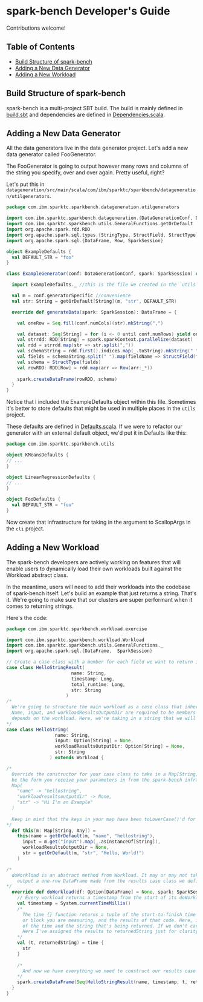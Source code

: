 # spark-bench Developer's Guide

Contributions welcome!

<!-- START doctoc generated TOC please keep comment here to allow auto update -->
<!-- DON'T EDIT THIS SECTION, INSTEAD RE-RUN doctoc TO UPDATE -->
## Table of Contents

- [Build Structure of spark-bench](#build-structure-of-spark-bench)
- [Adding a New Data Generator](#adding-a-new-data-generator)
- [Adding a New Workload](#adding-a-new-workload)

<!-- END doctoc generated TOC please keep comment here to allow auto update -->

## Build Structure of spark-bench

spark-bench is a multi-project SBT build. The build is mainly defined in [build.sbt](../build.sbt) and dependencies
are defined in [Dependencies.scala](../project/Dependencies.scala).

## Adding a New Data Generator

All the data generators live in the data generator project. Let's add a new data generator called FooGenerator.

The FooGenerator is going to output however many rows and columns of the string you specify, over and over again.
Pretty useful, right?

Let's put this in `datageneration/src/main/scala/com/ibm/sparktc/sparkbench/datageneration/utilgenerators`.

```scala
package com.ibm.sparktc.sparkbench.datageneration.utilgenerators

import com.ibm.sparktc.sparkbench.datageneration.{DataGenerationConf, DataGenerator}
import com.ibm.sparktc.sparkbench.utils.GeneralFunctions.getOrDefault
import org.apache.spark.rdd.RDD
import org.apache.spark.sql.types.{StringType, StructField, StructType}
import org.apache.spark.sql.{DataFrame, Row, SparkSession}

object ExampleDefaults {
  val DEFAULT_STR = "foo"
}

class ExampleGenerator(conf: DataGenerationConf, spark: SparkSession) extends DataGenerator(conf, spark) {

  import ExampleDefaults._ //this is the file we created in the `utils` project, all the wiring to get the project dependencies talking is already in place!

  val m = conf.generatorSpecific //convenience
  val str: String = getOrDefault[String](m, "str", DEFAULT_STR)

  override def generateData(spark: SparkSession): DataFrame = {

    val oneRow = Seq.fill(conf.numCols)(str).mkString(",")

    val dataset: Seq[String] = for (i <- 0 until conf.numRows) yield oneRow
    val strrdd: RDD[String] = spark.sparkContext.parallelize(dataset)
    val rdd = strrdd.map(str => str.split(","))
    val schemaString = rdd.first().indices.map(_.toString).mkString(" ")
    val fields = schemaString.split(" ").map(fieldName => StructField(fieldName, StringType, nullable = false))
    val schema = StructType(fields)
    val rowRDD: RDD[Row] = rdd.map(arr => Row(arr:_*))
    
    spark.createDataFrame(rowRDD, schema)
  }
}
```

Notice that I included the ExampleDefaults object within this file. Sometimes it's better to store defaults that might be used in multiple places in the
`utils` project.

These defaults are defined in [Defaults.scala](../utils/src/main/scala/com/ibm/sparktc/sparkbench/utils/Defaults.scala). If we were
to refactor our generator with an external default object, we'd put it in Defaults like this:

```scala
package com.ibm.sparktc.sparkbench.utils

object KMeansDefaults {
// ...
}

object LinearRegressionDefaults {
// ...
}

object FooDefaults {
  val DEFAULT_STR = "foo"
}
```

Now create that infrastructure for taking in the argument to ScallopArgs in the `cli` project.

## Adding a New Workload

The spark-bench developers are actively working on features that will enable users to dynamically load their own workloads built against the Workload abstract class.

In the meantime, users will need to add their workloads into the codebase of spark-bench itself. Let's build an example that just returns a string. That's it.
We're going to make sure that our clusters are super performant when it comes to returning strings.

Here's the code:

```scala
package com.ibm.sparktc.sparkbench.workload.exercise

import com.ibm.sparktc.sparkbench.workload.Workload
import com.ibm.sparktc.sparkbench.utils.GeneralFunctions._
import org.apache.spark.sql.{DataFrame,  SparkSession}

// Create a case class with a member for each field we want to return in the results.
case class HelloStringResult(
                        name: String,
                        timestamp: Long,
                        total_runtime: Long,
                        str: String
                      )
/*
  We're going to structure the main workload as a case class that inherits from abstract class Workload.
  Name, input, and workloadResultsOutputDir are required to be members of our case class, anything else
  depends on the workload. Here, we're taking in a string that we will be returning in our workload.
*/
case class HelloString(
                  name: String,
                  input: Option[String] = None,
                  workloadResultsOutputDir: Option[String] = None,
                  str: String
                ) extends Workload {

/*
  Override the constructor for your case class to take in a Map[String, Any]. This will 
  be the form you receive your parameters in from the spark-bench infrastructure. Example:
  Map(
    "name" -> "hellostring",
    "workloadresultsoutputdir" -> None,
    "str" -> "Hi I'm an Example"
  )
  
  Keep in mind that the keys in your map have been toLowerCase()'d for consistency.
*/
  def this(m: Map[String, Any]) =
    this(name = getOrDefault(m, "name", "hellostring"),
      input = m.get("input").map(_.asInstanceOf[String]),
      workloadResultsOutputDir = None,
      str = getOrDefault(m, "str", "Hello, World!")
    )

/*
  doWorkload is an abstract method from Workload. It may or may not take input data, and it will
    output a one-row DataFrame made from the results case class we defined above.
*/
  override def doWorkload(df: Option[DataFrame] = None, spark: SparkSession): DataFrame = {
    // Every workload returns a timestamp from the start of its doWorkload() method
    val timestamp = System.currentTimeMillis()
    /*
      The time {} function returns a tuple of the start-to-finish time of whatever function
      or block you are measuring, and the results of that code. Here, it's going to return a tuple
      of the time and the string that's being returned. If we don't care about the results, we can assign it to _.
      Here I've assigned the results to returnedString just for clarity.
    */
    val (t, returnedString) = time {
      str
    }
    
    /*
      And now we have everything we need to construct our results case class and create a DataFrame!
    */
    spark.createDataFrame(Seq(HelloStringResult(name, timestamp, t, returnedString)))
  }
}

```